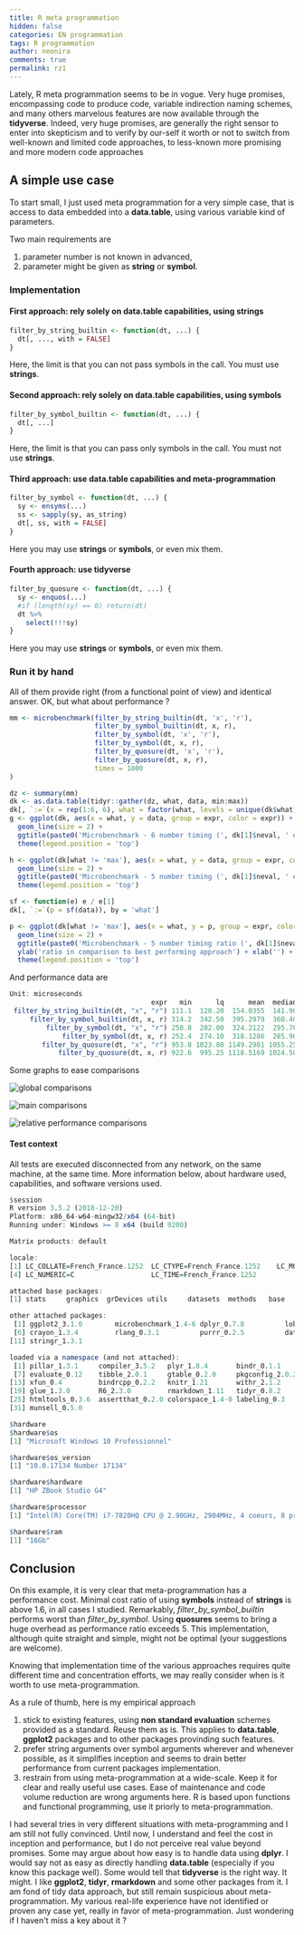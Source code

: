 ```yaml
---
title: R meta programmation
hidden: false
categories: EN programmation
tags: R programmation
author: neonira
comments: true
permalink: rz1
---
```


Lately, R meta programmation seems to be in vogue. Very huge promises, encompassing
code to produce code, variable indirection naming schemes, and many others marvelous
features are now available through the **tidyverse**. Indeed, very huge promises,
are generally the  right sensor to enter into skepticism and to verify by our-self 
it worth or not to switch from well-known and limited code approaches, to less-known more
promising and more modern code approaches

## A simple use case

To start small, I just used meta programmation for a very simple case, that is
access to data embedded into a **data.table**, using various variable kind of 
parameters. 

Two main requirements are

1. parameter number is not known in advanced,
1. parameter might be given as __string__ or __symbol__. 


### Implementation

#### First approach: rely solely on data.table capabilities, using strings

```r
filter_by_string_builtin <- function(dt, ...) {
  dt[, ..., with = FALSE]
} 
```

Here, the limit is that you can not pass symbols in the call. You must use __strings__. 

#### Second approach: rely solely on data.table capabilities, using symbols

```r
filter_by_symbol_builtin <- function(dt, ...) {
  dt[, ...]
}
```

Here, the limit is that you can pass only symbols in the call. You must not use __strings__. 

#### Third approach: use data.table capabilities and meta-programmation

```r
filter_by_symbol <- function(dt, ...) {
  sy <- ensyms(...)
  ss <- sapply(sy, as_string)
  dt[, ss, with = FALSE]
}
```

Here you may use __strings__ or __symbols__, or even mix them. 

#### Fourth approach: use tidyverse

```r
filter_by_quosure <- function(dt, ...) {
  sy <- enquos(...)
  #if (length(sy) == 0) return(dt)
  dt %>%
    select(!!!sy)
}
```

Here you may use __strings__ or __symbols__, or even mix them. 


### Run it by hand

All of them provide right (from a functional point of view) and identical answer.
OK, but what about performance ? 

```r
mm <- microbenchmark(filter_by_string_builtin(dt, 'x', 'r'),
                     filter_by_symbol_builtin(dt, x, r),
                     filter_by_symbol(dt, 'x', 'r'),
                     filter_by_symbol(dt, x, r),
                     filter_by_quosure(dt, 'x', 'r'),
                     filter_by_quosure(dt, x, r),
                     times = 1000
)

dz <- summary(mm)
dk <- as.data.table(tidyr::gather(dz, what, data, min:max))
dk[, `:=`(x = rep(1:6, 6), what = factor(what, levels = unique(dk$what), ordered = TRUE))]
g <- ggplot(dk, aes(x = what, y = data, group = expr, color = expr)) + 
  geom_line(size = 2) +
  ggtitle(paste0('Microbenchmark - 6 number timing (', dk[1]$neval, ' evaluations)')) + 
  theme(legend.position = 'top')

h <- ggplot(dk[what != 'max'], aes(x = what, y = data, group = expr, color = expr)) + 
  geom_line(size = 2) +
  ggtitle(paste0('Microbenchmark - 5 number timing (', dk[1]$neval, ' evaluations)')) + 
  theme(legend.position = 'top')

sf <- function(e) e / e[1]
dk[, `:=`(p = sf(data)), by = 'what']

p <- ggplot(dk[what != 'max'], aes(x = what, y = p, group = expr, color = expr)) + 
  geom_line(size = 2) +
  ggtitle(paste0('Microbenchmark - 5 number timing ratio (', dk[1]$neval, ' evaluations)')) + 
  ylab('ratio in comparison to best performing approach') + xlab('') + 
  theme(legend.position = 'top')
```

And performance data are 
```r
Unit: microseconds
                                   expr   min      lq      mean  median      uq    max neval
 filter_by_string_builtin(dt, "x", "r") 111.1  128.20  154.0355  141.90  158.95  978.2  1000
     filter_by_symbol_builtin(dt, x, r) 314.2  342.50  395.2979  360.40  392.30 8550.7  1000
         filter_by_symbol(dt, "x", "r") 258.8  282.00  324.2122  295.70  324.55 3856.1  1000
             filter_by_symbol(dt, x, r) 252.4  274.10  318.1286  285.90  309.30 3847.1  1000
        filter_by_quosure(dt, "x", "r") 953.8 1023.80 1149.2981 1055.25 1107.05 4817.4  1000
            filter_by_quosure(dt, x, r) 922.6  995.25 1118.5169 1024.50 1074.30 4728.6  10003
```

Some graphs to ease comparisons

![global comparisons](https://neonira.github.io/images/r/metaprog/g.png)

![main comparisons](https://neonira.github.io/images/r/metaprog/h.png)

![relative performance comparisons](https://neonira.github.io/images/r/metaprog/i.png)

#### Test context

All tests are executed disconnected from any network, on the same machine, at the same time.
More information below, about hardware used, capabilities, and software versions used.

```r
$session
R version 3.5.2 (2018-12-20)
Platform: x86_64-w64-mingw32/x64 (64-bit)
Running under: Windows >= 8 x64 (build 9200)

Matrix products: default

locale:
[1] LC_COLLATE=French_France.1252  LC_CTYPE=French_France.1252    LC_MONETARY=French_France.1252
[4] LC_NUMERIC=C                   LC_TIME=French_France.1252    

attached base packages:
[1] stats     graphics  grDevices utils     datasets  methods   base     

other attached packages:
 [1] ggplot2_3.1.0        microbenchmark_1.4-6 dplyr_0.7.8          lobstr_1.0.1         Rcpp_1.0.0          
 [6] crayon_1.3.4         rlang_0.3.1          purrr_0.2.5          data.table_1.11.8    lubridate_1.7.4     
[11] stringr_1.3.1       

loaded via a namespace (and not attached):
 [1] pillar_1.3.1     compiler_3.5.2   plyr_1.8.4       bindr_0.1.1      tools_3.5.2      digest_0.6.18   
 [7] evaluate_0.12    tibble_2.0.1     gtable_0.2.0     pkgconfig_2.0.2  rstudioapi_0.9.0 yaml_2.2.0      
[13] xfun_0.4         bindrcpp_0.2.2   knitr_1.21       withr_2.1.2      grid_3.5.2       tidyselect_0.2.5
[19] glue_1.3.0       R6_2.3.0         rmarkdown_1.11   tidyr_0.8.2      magrittr_1.5     scales_1.0.0    
[25] htmltools_0.3.6  assertthat_0.2.0 colorspace_1.4-0 labeling_0.3     stringi_1.2.4    lazyeval_0.2.1  
[31] munsell_0.5.0   

$hardware
$hardware$os
[1] "Microsoft Windows 10 Professionnel"

$hardware$os_version
[1] "10.0.17134 Number 17134"

$hardware$hardware
[1] "HP ZBook Studio G4"

$hardware$processor
[1] "Intel(R) Core(TM) i7-7820HQ CPU @ 2.90GHz, 2904MHz, 4 coeurs, 8 processeurs logiques"

$hardware$ram
[1] "16Gb"
```

## Conclusion

On this example, it is very clear that meta-programmation has a performance cost. 
Minimal cost ratio of using __symbols__ instead of __strings__ is above 1.6, in all cases
I studied. Remarkably, <i>filter_by_symbol_builtin</i> performs worst than <i>filter_by_symbol</i>.
Using **quosures** seems to bring a huge overhead as performance ratio exceeds 5. This implementation, although quite straight and simple, might not be optimal (your suggestions are welcome).

Knowing that implementation time of the various approaches requires quite different time and concentration efforts, we may really consider when is it worth to use meta-programmation. 

As a rule of thumb, here is my empirical approach

1. stick to existing features, using **non standard evaluation** schemes provided as a standard. Reuse them as is. This applies to **data.table**, **ggplot2** packages and to other packages provinding such features. 
2. prefer string arguments over symbol arguments wherever and whenever possible, as it simplifies inception and seems to drain better performance from current packages implementation. 
3. restrain from using meta-programmation at a wide-scale. Keep it for clear and really useful use cases. Ease of maintenance and code volume reduction are wrong arguments here. R is based upon functions and functional programming, use it priorly to meta-programmation. 

I had several tries in very different situations with meta-programming and I am still not fully convinced. Until now, I understand and feel the cost in inception and performance, but I do not perceive real value beyond  promises. Some may argue about how easy is to handle data using **dplyr**. I would say not as easy as directly handling **data.table** (especially if you know this package well).
Some would tell that **tidyverse** is the right way. It might. I like **ggplot2**, **tidyr**, **rmarkdown** and some other packages from it. I am fond of tidy data approach, but still remain suspicious about meta-programmation. My various real-life experience have not identified or proven any case yet, really in favor of meta-programmation. Just wondering if I haven't miss a key about it ? 


